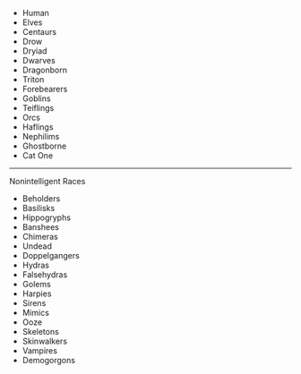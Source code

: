 - Human
- Elves
- Centaurs
- Drow
- Dryiad
- Dwarves
- Dragonborn
- Triton
- Forebearers
- Goblins
- Teiflings
- Orcs
- Haflings
- Nephilims
- Ghostborne
- Cat One
-----------------------------------------------------------------------
Nonintelligent Races
- Beholders
- Basilisks
- Hippogryphs
- Banshees
- Chimeras
- Undead
- Doppelgangers
- Hydras
- Falsehydras
- Golems
- Harpies
- Sirens
- Mimics
- Ooze
- Skeletons
- Skinwalkers
- Vampires
- Demogorgons